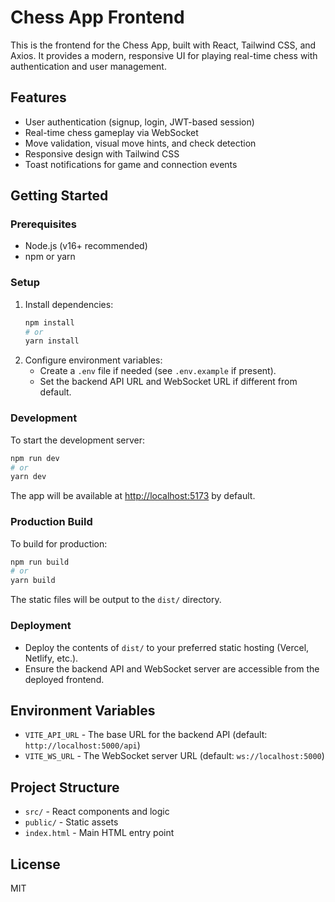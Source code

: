 # Chess App Frontend

This is the frontend for the Chess App, built with React, Tailwind CSS, and Axios. It provides a modern, responsive UI for playing real-time chess with authentication and user management.

## Features
- User authentication (signup, login, JWT-based session)
- Real-time chess gameplay via WebSocket
- Move validation, visual move hints, and check detection
- Responsive design with Tailwind CSS
- Toast notifications for game and connection events

## Getting Started

### Prerequisites
- Node.js (v16+ recommended)
- npm or yarn

### Setup
1. Install dependencies:
   ```bash
   npm install
   # or
   yarn install
   ```
2. Configure environment variables:
   - Create a `.env` file if needed (see `.env.example` if present).
   - Set the backend API URL and WebSocket URL if different from default.

### Development
To start the development server:
```bash
npm run dev
# or
yarn dev
```
The app will be available at [http://localhost:5173](http://localhost:5173) by default.

### Production Build
To build for production:
```bash
npm run build
# or
yarn build
```
The static files will be output to the `dist/` directory.

### Deployment
- Deploy the contents of `dist/` to your preferred static hosting (Vercel, Netlify, etc.).
- Ensure the backend API and WebSocket server are accessible from the deployed frontend.

## Environment Variables
- `VITE_API_URL` - The base URL for the backend API (default: `http://localhost:5000/api`)
- `VITE_WS_URL` - The WebSocket server URL (default: `ws://localhost:5000`)

## Project Structure
- `src/` - React components and logic
- `public/` - Static assets
- `index.html` - Main HTML entry point

## License
MIT
